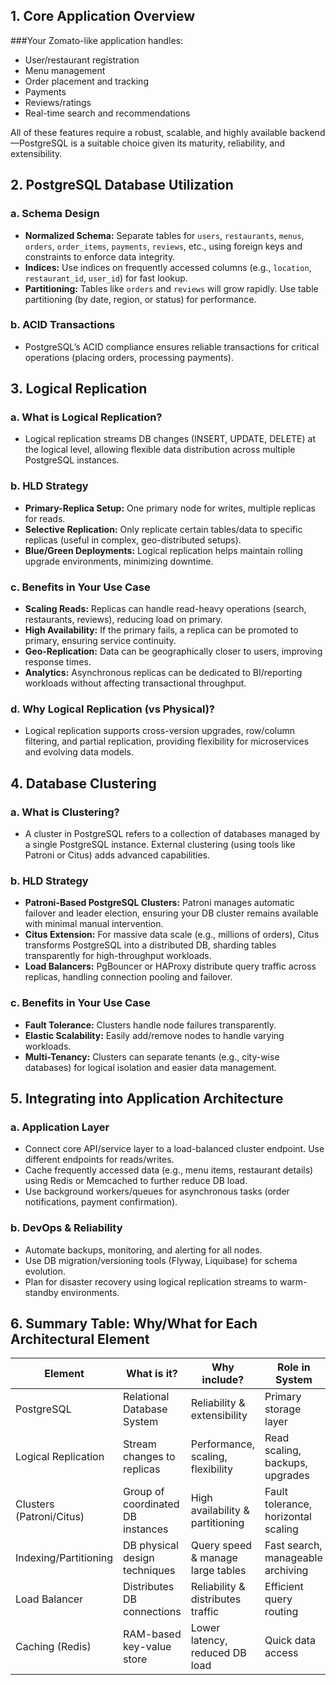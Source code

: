 ## 1. **Core Application Overview**

###Your Zomato-like application handles:
- User/restaurant registration
- Menu management
- Order placement and tracking
- Payments
- Reviews/ratings
- Real-time search and recommendations

All of these features require a robust, scalable, and highly available backend—PostgreSQL is a suitable choice given its maturity, reliability, and extensibility.

## 2. **PostgreSQL Database Utilization**

### **a. Schema Design**
- **Normalized Schema:** Separate tables for `users`, `restaurants`, `menus`, `orders`, `order_items`, `payments`, `reviews`, etc., using foreign keys and constraints to enforce data integrity.
- **Indices:** Use indices on frequently accessed columns (e.g., `location`, `restaurant_id`, `user_id`) for fast lookup.
- **Partitioning:** Tables like `orders` and `reviews` will grow rapidly. Use table partitioning (by date, region, or status) for performance.

### **b. ACID Transactions**
- PostgreSQL’s ACID compliance ensures reliable transactions for critical operations (placing orders, processing payments).

## 3. **Logical Replication**

### **a. What is Logical Replication?**
- Logical replication streams DB changes (INSERT, UPDATE, DELETE) at the logical level, allowing flexible data distribution across multiple PostgreSQL instances.

### **b. HLD Strategy**
- **Primary-Replica Setup:** One primary node for writes, multiple replicas for reads.
- **Selective Replication:** Only replicate certain tables/data to specific replicas (useful in complex, geo-distributed setups).
- **Blue/Green Deployments:** Logical replication helps maintain rolling upgrade environments, minimizing downtime.

### **c. Benefits in Your Use Case**
- **Scaling Reads:** Replicas can handle read-heavy operations (search, restaurants, reviews), reducing load on primary.
- **High Availability:** If the primary fails, a replica can be promoted to primary, ensuring service continuity.
- **Geo-Replication:** Data can be geographically closer to users, improving response times.
- **Analytics:** Asynchronous replicas can be dedicated to BI/reporting workloads without affecting transactional throughput.

### **d. Why Logical Replication (vs Physical)?**
- Logical replication supports cross-version upgrades, row/column filtering, and partial replication, providing flexibility for microservices and evolving data models.

## 4. **Database Clustering**

### **a. What is Clustering?**
- A cluster in PostgreSQL refers to a collection of databases managed by a single PostgreSQL instance. External clustering (using tools like Patroni or Citus) adds advanced capabilities.

### **b. HLD Strategy**
- **Patroni-Based PostgreSQL Clusters:** Patroni manages automatic failover and leader election, ensuring your DB cluster remains available with minimal manual intervention.
- **Citus Extension:** For massive data scale (e.g., millions of orders), Citus transforms PostgreSQL into a distributed DB, sharding tables transparently for high-throughput workloads.
- **Load Balancers:** PgBouncer or HAProxy distribute query traffic across replicas, handling connection pooling and failover.

### **c. Benefits in Your Use Case**
- **Fault Tolerance:** Clusters handle node failures transparently.
- **Elastic Scalability:** Easily add/remove nodes to handle varying workloads.
- **Multi-Tenancy:** Clusters can separate tenants (e.g., city-wise databases) for logical isolation and easier data management.

## 5. **Integrating into Application Architecture**

### **a. Application Layer**
- Connect core API/service layer to a load-balanced cluster endpoint. Use different endpoints for reads/writes.
- Cache frequently accessed data (e.g., menu items, restaurant details) using Redis or Memcached to further reduce DB load.
- Use background workers/queues for asynchronous tasks (order notifications, payment confirmation).

### **b. DevOps & Reliability**
- Automate backups, monitoring, and alerting for all nodes.
- Use DB migration/versioning tools (Flyway, Liquibase) for schema evolution.
- Plan for disaster recovery using logical replication streams to warm-standby environments.

## 6. **Summary Table: Why/What for Each Architectural Element**

| Element                 | What is it?                        | Why include?                     | Role in System                    |
|-------------------------|------------------------------------|-----------------------------------|------------------------------------|
| PostgreSQL              | Relational Database System          | Reliability & extensibility       | Primary storage layer              |
| Logical Replication     | Stream changes to replicas          | Performance, scaling, flexibility | Read scaling, backups, upgrades    |
| Clusters (Patroni/Citus)| Group of coordinated DB instances   | High availability & partitioning  | Fault tolerance, horizontal scaling|
| Indexing/Partitioning   | DB physical design techniques       | Query speed & manage large tables | Fast search, manageable archiving  |
| Load Balancer           | Distributes DB connections          | Reliability & distributes traffic | Efficient query routing            |
| Caching (Redis)         | RAM-based key-value store           | Lower latency, reduced DB load    | Quick data access                  |

